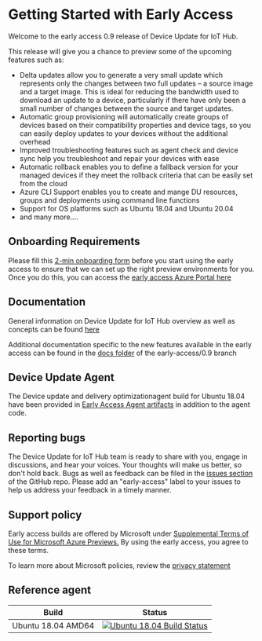 # Getting Started with Early Access

Welcome to the early access 0.9 release of Device Update for IoT Hub. 

This release will give you a chance to preview some of the upcoming features such as:

* Delta updates allow you to generate a very small update which represents only the changes between two full updates – a source image and a target image. This is ideal for reducing the bandwidth used to download an update to a device, particularly if there have only been a small number of changes between the source and target updates.
* Automatic group provisioning will automatically create groups of devices based on their compatibility properties and device tags, so you can easily deploy updates to your devices without the additional overhead
* Improved troubleshooting features such as agent check and device sync help you troubleshoot and repair your devices with ease
* Automatic rollback enables you to define a fallback version for your managed devices if they meet the rollback criteria that can be easily set from the cloud
* Azure CLI Support enables you to create and mange DU resources, groups and deployments using command line functions
* Support for OS platforms such as Ubuntu 18.04 and Ubuntu 20.04
* and many more….



## Onboarding Requirements

Please fill this [2-min onboarding form](https://aka.ms/aduearlyaccessform) before you start using the early access to ensure that we can set up the right preview environments for you. Once you do this, you can access the [early access Azure Portal here](https://portal.azure.com/?feature.adu=true&feature.canmodifystamps=true&Microsoft_Azure_Iothub=tip1&Microsoft_Azure_ADU_Diagnostic=true)

## Documentation

General information on Device Update for IoT Hub overview as well as concepts can be found [here](https://aka.ms/iot-hub-device-update-docs)

Additional documentation specific to the new features available in the early access can be found in the [docs folder](https://github.com/Azure/iot-hub-device-update/tree/early-access/0.9/docs) of the early-access/0.9 branch

## Device Update Agent

The Device update and delivery optimizationagent build for Ubuntu 18.04 have been provided in [Early Access Agent artifacts](https://github.com/Azure/iot-hub-device-update/tree/early-access/0.9/early-access-agent-artifacts) in addition to the agent code.


## Reporting bugs

The Device Update for IoT Hub team is ready to share with you, engage in discussions, and hear your voices. Your thoughts will make us better, so don't hold back. Bugs
as well as feedback can be filed in the [issues section](https://github.com/Azure/iot-hub-device-update/issues) of the GitHub repo. Please add an "early-access" label to your issues to help us address your feedback in a timely manner. 

## Support policy

Early access builds are offered by Microsoft under [Supplemental Terms of Use for Microsoft Azure Previews.](https://azure.microsoft.com/en-us/support/legal/preview-supplemental-terms/)
By using the early access, you agree to these terms. 

To learn more about Microsoft policies, review the [privacy statement](https://privacy.microsoft.com/en-us/privacystatement)


## Reference agent

| Build              | Status |
|------------------- |--------|
| Ubuntu 18.04 AMD64 | [![Ubuntu 18.04 Build Status](https://dev.azure.com/azure-device-update/adu-linux-client/_apis/build/status/Azure.iot-hub-device-update?branchName=main)](https://dev.azure.com/azure-device-update/adu-linux-client/_build/latest?definitionId=27&branchName=main)|


